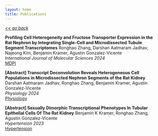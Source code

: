 ```yaml
---
layout: home
title: Publications
---
```

[*<< go back*](index.md)

**Profiling Cell Heterogeneity and Fructose Transporter Expression in the Rat Nephron by Integrating Single-Cell and Microdissected Tubule Segment Transcriptomes**
Ronghao Zhang, Darshan Aatmaram Jadhav, Najeong Kim, Benjamin Kramer, Agustin Gonzalez-Vicente \
*International Journal of Molecular Sciences 2024* \
<a href="https://www.mdpi.com/1422-0067/25/5/3071" target="_blank">MDPI</a>

**[Abstract] Transcript Deconvolution Reveals Heterogeneous Cell Populations in Microdissected Nephron Segments of the Rat Kidney**
Darshan Aatmaram Jadhav, Ronghao Zhang, Benjamin Kramer, Agustin Gonzalez-Vicente \
*Physiology 2024* \
<a href="https://journals.physiology.org/doi/abs/10.1152/physiol.2024.39.S1.831" target="_blank">Physiology</a>

**[Abstract] Sexually Dimorphic Transcriptional Phenotypes In Tubular Epithelial Cells Of The Rat Kidney**
Benjamin K Kramer, Ronghao Zhang, Agustin Gonzalez-Vicente \
*Hypertension 2023* \
<a href="https://www.ahajournals.org/doi/abs/10.1161/hyp.80.suppl_1.097" target="_blank">Hypertension</a>

